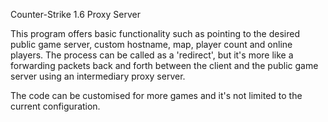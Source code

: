 Counter-Strike 1.6 Proxy Server

This program offers basic functionality such as pointing to the desired public game server, custom hostname, map, player count and online players.
The process can be called as a 'redirect', but it's more like a forwarding packets back and forth between the client and the public game server using an intermediary proxy server.

The code can be customised for more games and it's not limited to the current configuration.

